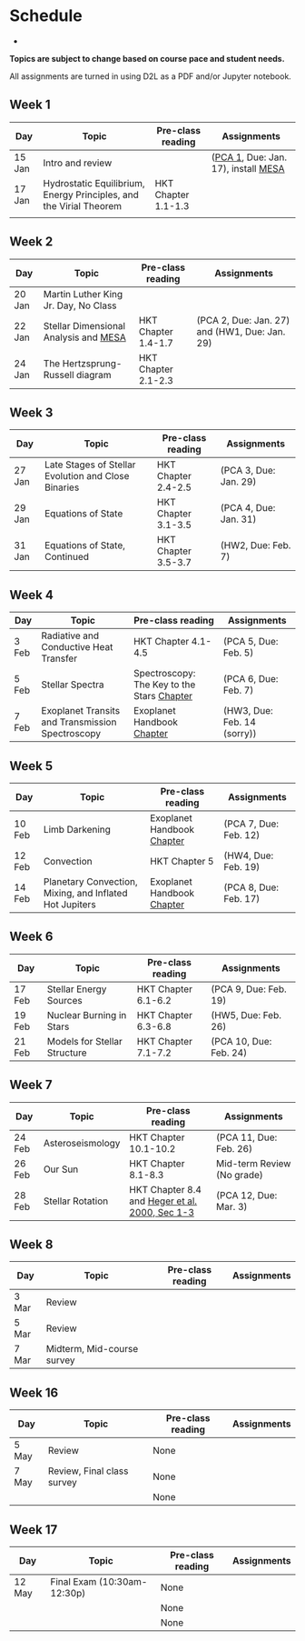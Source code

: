 # Schedule
-

**Topics are subject to change based on course pace and student needs.**

All assignments are turned in using D2L as a PDF and/or Jupyter notebook.

## Week 1

| Day    | Topic                                                               |    Pre-class reading    | Assignments                                                 |
| ------ | ------------------------------------------------------------------- | ----------------------- | ----------------------------------------------------------- |
| 15 Jan | Intro and review                                                    |                         |   ([PCA 1](assignments/pca1.md), Due: Jan. 17), install [MESA](https://docs.mesastar.org/en/24.08.1/quickstart.html)                      |
| 17 Jan | Hydrostatic Equilibrium, Energy Principles, and the Virial Theorem  |  HKT Chapter 1.1-1.3    |                                                             |
|        |                                                                     |                         |                                                             |

## Week 2

| Day    | Topic                                                               |   Pre-class reading     | Assignments                                                 |
| ------ | ------------------------------------------------------------------- | ----------------------- | ----------------------------------------------------------- |
| 20 Jan | Martin Luther King Jr. Day, No Class                                |                         |                                                             |
| 22 Jan | Stellar Dimensional Analysis and [MESA](https://ui.adsabs.harvard.edu/abs/2011ApJS..192....3P/abstract)                          |   HKT Chapter 1.4-1.7   |       (PCA 2, Due: Jan. 27) and (HW1, Due: Jan. 29)         |
| 24 Jan | The Hertzsprung-Russell diagram                                     |   HKT Chapter 2.1-2.3   |                                                             |

## Week 3

| Day    | Topic                                                               |    Pre-class reading    | Assignments                                                 |
| ------ | ------------------------------------------------------------------- | ----------------------- | ----------------------------------------------------------- |
| 27 Jan | Late Stages of Stellar Evolution and Close Binaries                 |   HKT Chapter 2.4-2.5   |                (PCA 3, Due: Jan. 29)                        |
| 29 Jan | Equations of State                                                  |   HKT Chapter 3.1-3.5   |                (PCA 4, Due: Jan. 31)                        |
| 31 Jan | Equations of State, Continued                                       |   HKT Chapter 3.5-3.7   |                (HW2, Due: Feb. 7)                           |

## Week 4

| Day    | Topic                                                               |   Pre-class reading     | Assignments                                                 |
| ------ | ------------------------------------------------------------------- | ----------------------- | ----------------------------------------------------------- |
| 3 Feb  | Radiative and Conductive Heat Transfer                              |   HKT Chapter 4.1-4.5   |                (PCA 5, Due: Feb. 5)                         |
| 5 Feb  | Stellar Spectra                                                     |   Spectroscopy: The Key to the Stars [Chapter](https://rdcu.be/d57mB) |     (PCA 6, Due: Feb. 7)   |
| 7 Feb  | Exoplanet Transits and Transmission Spectroscopy                    |   Exoplanet Handbook [Chapter](https://rdcu.be/d57mI) |  (HW3, Due: Feb. 14 (sorry))    |

## Week 5

| Day    | Topic                                                               |   Pre-class reading     | Assignments                                                 |
| ------ | ------------------------------------------------------------------- | ----------------------- | ----------------------------------------------------------- |
| 10 Feb | Limb Darkening                                                      |   Exoplanet Handbook [Chapter](https://rdcu.be/d57mN) | (PCA 7, Due: Feb. 12)         |
| 12 Feb | Convection                                                          |   HKT Chapter 5         |                (HW4, Due: Feb. 19)                          |
| 14 Feb | Planetary Convection, Mixing, and Inflated Hot Jupiters            |   Exoplanet Handbook [Chapter](https://rdcu.be/d57nl)                |      (PCA 8, Due: Feb. 17) |

## Week 6

| Day    | Topic                                                               |   Pre-class reading     | Assignments                                                 |
| ------ | ------------------------------------------------------------------- | ----------------------- | ----------------------------------------------------------- |
| 17 Feb | Stellar Energy Sources                                              |   HKT Chapter 6.1-6.2   |             (PCA 9, Due: Feb. 19)                           |
| 19 Feb | Nuclear Burning in Stars                                            |   HKT Chapter 6.3-6.8   |             (HW5, Due: Feb. 26)                             |
| 21 Feb | Models for Stellar Structure                                        |   HKT Chapter 7.1-7.2   |             (PCA 10, Due: Feb. 24)                          |

## Week 7

| Day    | Topic                                                               |   Pre-class reading     | Assignments                                                 |
| ------ | ------------------------------------------------------------------- | ----------------------- | ----------------------------------------------------------- |
| 24 Feb | Asteroseismology                                                    |   HKT Chapter 10.1-10.2 |             (PCA 11, Due: Feb. 26)                          |
| 26 Feb | Our Sun                                                             |   HKT Chapter 8.1-8.3   |              Mid-term Review (No grade)                     |
| 28 Feb | Stellar Rotation                                                    |   HKT Chapter 8.4 and [Heger et al. 2000, Sec 1-3](https://iopscience.iop.org/article/10.1086/308158)      |              (PCA 12, Due: Mar. 3)                          |

## Week 8

| Day    | Topic                                                               |   Pre-class reading     | Assignments                                                 |
| ------ | ------------------------------------------------------------------- | ----------------------- | ----------------------------------------------------------- |
| 3 Mar  | Review                                                              |                         |                                                             |
| 5 Mar  | Review                                                              |                         |                                                             |
| 7 Mar  | Midterm, Mid-course survey                                          |                         |                                                             |


## Week 16

| Day    | Topic                                                               |   Pre-class reading     | Assignments                                                 |
| ------ | ------------------------------------------------------------------- | ----------------------- | ----------------------------------------------------------- |
| 5 May | Review                                                               |   None                   |                                                             |
| 7 May | Review, Final class survey                                           |   None                    |                                                             |
|       |                                                                      |   None                   |                                                             |


## Week 17

| Day    | Topic                                                               |   Pre-class reading     | Assignments                                                 |
| ------ | ------------------------------------------------------------------- | ----------------------- | ----------------------------------------------------------- |
| 12 May | Final Exam (10:30am-12:30p)                                         |   None                  |                                                             |
|        |                                                                     |   None                  |                                                             |
|        |                                                                     |   None                  |      